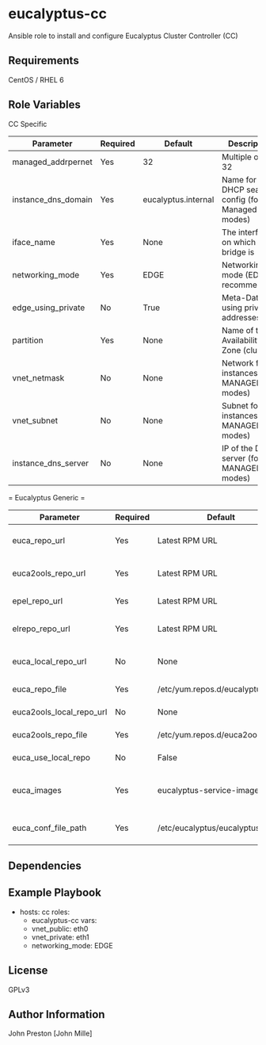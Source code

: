 eucalyptus-cc
=========

Ansible role to install and configure Eucalyptus Cluster Controller (CC)

Requirements
------------

CentOS / RHEL 6

Role Variables
--------------

CC Specific

| Parameter | Required | Default | Description
|--- |--- |--- |---
| managed_addrpernet | Yes | 32 | Multiple of 8 > 32
| instance_dns_domain | Yes | eucalyptus.internal | Name for the DHCP search config (for Managed modes)
| iface_name | Yes | None | The interface on which the bridge is
| networking_mode | Yes | EDGE | Networking mode (EDGE recommended)
| edge_using_private | No | True | Meta-Data using private addresses
| partition | Yes | None | Name of the Availability Zone (cluster)
| vnet_netmask | No | None | Network for instances (for MANAGED modes)
| vnet_subnet | No | None | Subnet for instances (for MANAGED modes)
| instance_dns_server | No | None | IP of the DNS server (for MANAGED modes)


= Eucalyptus Generic =

| Parameter | Required | Default | Description
|--- |--- |--- |---
| euca_repo_url | Yes | Latest RPM URL | URL to the wanted eucalyptus rpm
| euca2ools_repo_url | Yes | Latest RPM URL | URL to the wanted euca2ools rpm
| epel_repo_url | Yes | Latest RPM URL | URL to the latest EPEL rpm
| elrepo_repo_url | Yes | Latest RPM URL | URL tp the latest elRepo rpm
| euca_local_repo_url | No | None | URL to a local Eucalyptus Repo
| euca_repo_file | Yes | /etc/yum.repos.d/eucalyptus.repo | Path to the repo file
| euca2ools_local_repo_url | No | None | URL to a local euca2ools repo
| euca2ools_repo_file | Yes | /etc/yum.repos.d/euca2ools.repo | Path to the repo file
| euca_use_local_repo| No | False | Use local repos URL or not
| euca_images | Yes | eucalyptus-service-image | List of the eucalyptus images packages
| euca_conf_file_path | Yes | /etc/eucalyptus/eucalyptus.conf | Path to the root eucalyptus.conf file

Dependencies
------------


Example Playbook
----------------

- hosts: cc
  roles:
  - eucalyptus-cc
  vars:
  - vnet_public: eth0
  - vnet_private: eth1
  - networking_mode: EDGE

License
-------

GPLv3

Author Information
------------------

John Preston [John Mille]

